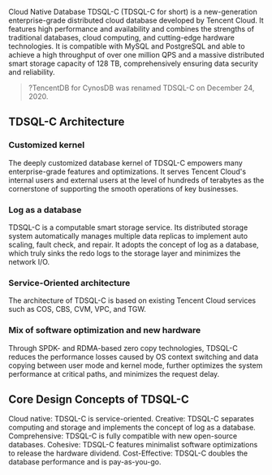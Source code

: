Cloud Native Database TDSQL-C (TDSQL-C for short) is a new-generation enterprise-grade distributed cloud database developed by Tencent Cloud. It features high performance and availability and combines the strengths of traditional databases, cloud computing, and cutting-edge hardware technologies. It is compatible with MySQL and PostgreSQL and able to achieve a high throughput of over one million QPS and a massive distributed smart storage capacity of 128 TB, comprehensively ensuring data security and reliability.

>?TencentDB for CynosDB was renamed TDSQL-C on December 24, 2020.

## TDSQL-C Architecture
### Customized kernel
The deeply customized database kernel of TDSQL-C empowers many enterprise-grade features and optimizations. It serves Tencent Cloud's internal users and external users at the level of hundreds of terabytes as the cornerstone of supporting the smooth operations of key businesses.

### Log as a database
TDSQL-C is a computable smart storage service. Its distributed storage system automatically manages multiple data replicas to implement auto scaling, fault check, and repair. It adopts the concept of log as a database, which truly sinks the redo logs to the storage layer and minimizes the network I/O.

### Service-Oriented architecture
The architecture of TDSQL-C is based on existing Tencent Cloud services such as COS, CBS, CVM, VPC, and TGW.

### Mix of software optimization and new hardware
Through SPDK- and RDMA-based zero copy technologies, TDSQL-C reduces the performance losses caused by OS context switching and data copying between user mode and kernel mode, further optimizes the system performance at critical paths, and minimizes the request delay.

## Core Design Concepts of TDSQL-C
Cloud native: TDSQL-C is service-oriented.
Creative: TDSQL-C separates computing and storage and implements the concept of log as a database.
Comprehensive: TDSQL-C is fully compatible with new open-source databases.
Cohesive: TDSQL-C features minimalist software optimizations to release the hardware dividend.
Cost-Effective: TDSQL-C doubles the database performance and is pay-as-you-go.
